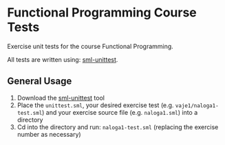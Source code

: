 # Functional Programming Course Tests
Exercise unit tests for the course Functional Programming.

All tests are written using: [sml-unittest](https://github.com/MatevzFa/sml-unittest).

## General Usage
1. Download the [sml-unittest](https://github.com/MatevzFa/sml-unittest) tool
2. Place the `unittest.sml`, your desired exercise test (e.g. `vaje1/naloga1-test.sml`) and your exercise source file (e.g. `naloga1.sml`) into a directory
3. Cd into the directory and run: `naloga1-test.sml` (replacing the exercise number as necessary)
